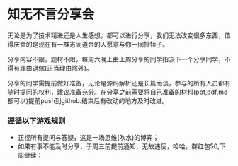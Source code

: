# 知无不言分享会

无论是为了技术精进还是人生感想，都可以进行分享，我们无法改变很多东西，值得庆幸的是现在有一群志同道合的人愿意与你一同扯犊子。

分享内容不限，题材不限，每周六晚上由上周分享的同学指派下一个分享同学，不得有理由退缩(正当理由除外)。

分享的同学需提前做好准备，无论是源码解析还是长篇而谈，参与的所有人员都有随时提问的权利，建议准备充分。在分享之前需要将自己准备的材料(ppt,pdf,md都可以)提前push到github.结束后有改动的地方及时改进。



### 遵循以下游戏规则

- 正视所有提问与答疑，这是一场思维(吹水)的博弈；
- 如果有事不能及时分享，于周三前提前通知，无故违反，哈哈，群红包50,下周继续；

